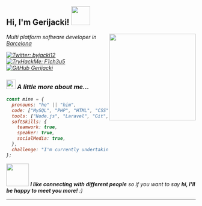 <h2> Hi, I'm Gerijacki! <img src="https://media.giphy.com/media/mGcNjsfWAjY5AEZNw6/giphy.gif" width="50"></h2>
<img align='right' src="https://media.giphy.com/media/v1.Y2lkPTc5MGI3NjExbHRkcnp5eXI2MHk4Y3h5cmwzNzljZndnNzZ0dm1neDl5bm05NWRzNSZlcD12MV9pbnRlcm5hbF9naWZfYnlfaWQmY3Q9cw/l378n0vg0LNXvSLHW/giphy.gif" width="230">
<p><em>Multi platform software developer in <a href="https://gerijacki.vercel.app/cat">Barcelona</a>
<!-- <img src="https://media.giphy.com/media/fYSnHlufseco8Fh93Z/giphy.gif" width="30"></br>Developer Consultant at <a href="https://www.thoughtworks.com">ThoughtWorks</a><img src="https://media.giphy.com/media/WUlplcMpOCEmTGBtBW/giphy.gif" width="30"> 
</em></p> -->

[![Twitter: byjacki12](https://img.shields.io/twitter/follow/byjacki12?style=social)](https://twitter.com/byjacki12)
[![TryHackMe: F1ch3u5](https://img.shields.io/static/v1?message=TryHackMe&logo=tryhackme&label=&color=88cc14&logoColor=white&labelColor=&style=social)](https://tryhackme.com/p/F1ch3u5)
[![GitHub Gerijacki](https://img.shields.io/github/followers/Gerijacki?label=follow&style=social)](https://github.com/Gerijacki)


### <img src="https://media.giphy.com/media/v1.Y2lkPTc5MGI3NjExMGR3bm5vOHlkZmlhZGJwOGYybmUxYTIxYjZzODI4YmozZDNwbW5xOCZlcD12MV9pbnRlcm5hbF9naWZfYnlfaWQmY3Q9Zw/nhJWU3aiNb7zM65jwc/giphy.gif" width="25"> A little more about me...  

```javascript
const mine = {
  pronouns: "he" || "him",
  code: ["MySQL", "PHP", "HTML", "CSS", "Python", "Java"],
  tools: ["Node.js", "Laravel", "Git", "Linux", "Docker"],
  softSkills: {
    teamwork: true,
    speaker: true,
    socialMedia: true,
  },
  challenge: "I'm currently undertaking the #100DaysOfCode challenge."
};

```

<img src="https://media.giphy.com/media/v1.Y2lkPTc5MGI3NjExYmxtbXQxM21icXN4eWJtMGhzZWY4MjJ1ZzdzbnowOGM2d2RuYTVnMCZlcD12MV9pbnRlcm5hbF9naWZfYnlfaWQmY3Q9cw/BXjqytvu9bKzCUHdzz/giphy.gif" width="60"> <em><b>I like connecting with different people</b> so if you want to say <b>hi, I'll be happy to meet you more!</b> :)</em>

---
